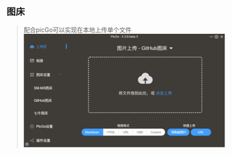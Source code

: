 ## 图床
>配合picGo可以实现在本地上传单个文件
![picGo](https://raw.githubusercontent.com/c2z1314/pic/master/picGo/20201101035226.png)
